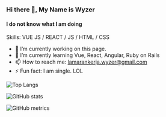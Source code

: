 ### Hi there 👋, My Name is Wyzer
#### I do not know what I am doing 


Skills: VUE JS / REACT / JS / HTML / CSS

- 🔭 I’m currently working on this page. 
- 🌱 I’m currently learning Vue, React, Angular, Ruby on Rails 
- 📫 How to reach me: lamarankerja.wyzer@gmail.com 
- ⚡ Fun fact: I am single. LOL



![Top Langs](https://github-readme-stats.vercel.app/api/top-langs/?username=mwyzer)

![GitHub stats](https://github-readme-stats.vercel.app/api?username=mwyzer&show_icons=true)  

![GitHub metrics](https://metrics.lecoq.io/mwyzer)  
